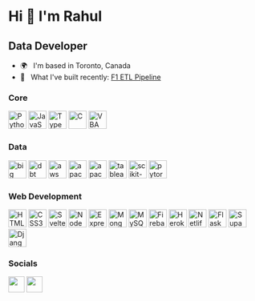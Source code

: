 Hi  👋  I'm Rahul
===================================================================================================================================

Data Developer
----------------------------

* 🌍 &nbsp; I'm based in Toronto, Canada
* 🚀 &nbsp; What I've built recently: <a href="https://github.com/rahulsingh34/f1-etl" target="_blank">F1 ETL Pipeline</a>

### Core
<p align="left">
<a href="https://www.python.org/" target="_blank" rel="noreferrer"><img src="https://raw.githubusercontent.com/danielcranney/readme-generator/main/public/icons/skills/python-colored.svg" width="36" height="36" alt="Python" /></a>
<a href="https://developer.mozilla.org/en-US/docs/Web/JavaScript" target="_blank" rel="noreferrer"><img src="https://raw.githubusercontent.com/danielcranney/readme-generator/main/public/icons/skills/javascript-colored.svg" width="36" height="36" alt="JavaScript" /></a>
<a href="https://www.typescriptlang.org/" target="_blank" rel="noreferrer"><img src="https://raw.githubusercontent.com/danielcranney/readme-generator/main/public/icons/skills/typescript-colored.svg" width="36" height="36" alt="TypeScript" /></a>
<a href="https://docs.microsoft.com/en-us/cpp/?view=msvc-170" target="_blank" rel="noreferrer"><img src="https://raw.githubusercontent.com/danielcranney/readme-generator/main/public/icons/skills/c-colored.svg" width="36" height="36" alt="C" /></a>
<a href="https://learn.microsoft.com/en-us/office/vba/api/overview/" target="_blank" rel="noreferrer"><img src="https://cdn3.iconfinder.com/data/icons/flat-design-development-set-1/24/file-type-vba-512.png" width="36" height="36" alt="VBA" /></a>  
</p>

### Data
<p align="left">
<a href="https://cloud.google.com/" target="_blank" rel="noreferrer"><img src="https://cdn.worldvectorlogo.com/logos/google-bigquery-logo-1.svg" width="36" height="36" alt="big query" /></a>
<a href="https://aws.amazon.com/" target="_blank" rel="noreferrer"><img src="https://static-00.iconduck.com/assets.00/aws-icon-2048x2048-ptyrjxdo.png" width="36" height="36" alt="dbt" /></a>
<a href="https://www.getdbt.com/" target="_blank" rel="noreferrer"><img src="https://d7umqicpi7263.cloudfront.net/img/product/94d64dd1-f8ff-4167-8e78-771627fe37a0/0a77d547-ec62-437b-a7e3-2fc39606fea1.png" width="36" height="36" alt="aws" /></a>
<a href="https://airflow.apache.org/" target="_blank" rel="noreferrer"><img src="https://icon.icepanel.io/Technology/svg/Apache-Airflow.svg" width="36" height="36" alt="apache airflow" /></a>
<a href="https://spark.apache.org/" target="_blank" rel="noreferrer"><img src="https://cdn.worldvectorlogo.com/logos/apache-spark-5.svg" width="36" height="36" alt="apache spark" /></a>
<a href="https://tableau.com/" target="_blank" rel="noreferrer"><img src="https://cdn.worldvectorlogo.com/logos/tableau-software.svg" width="36" height="36" alt="tableau" /></a>
<a href="https://scikit-learn.org/stable/" target="_blank" rel="noreferrer"><img src="https://upload.wikimedia.org/wikipedia/commons/0/05/Scikit_learn_logo_small.svg" width="36" height="36" alt="scikit-learn" /></a>  
<a href="https://pytorch.org/" target="_blank" rel="noreferrer"><img src="https://upload.wikimedia.org/wikipedia/commons/1/10/PyTorch_logo_icon.svg" width="36" height="36" alt="pytorch" /></a>
</p>

### Web Development
<p align="left">
<a href="https://developer.mozilla.org/en-US/docs/Glossary/HTML5" target="_blank" rel="noreferrer"><img src="https://raw.githubusercontent.com/danielcranney/readme-generator/main/public/icons/skills/html5-colored.svg" width="36" height="36" alt="HTML5" /></a>
<a href="https://www.w3.org/TR/CSS/#css" target="_blank" rel="noreferrer"><img src="https://raw.githubusercontent.com/danielcranney/readme-generator/main/public/icons/skills/css3-colored.svg" width="36" height="36" alt="CSS3" /></a>
<a href="https://svelte.dev/" target="_blank" rel="noreferrer"><img src="https://raw.githubusercontent.com/danielcranney/readme-generator/main/public/icons/skills/svelte-colored.svg" width="36" height="36" alt="Svelte" /></a>
<a href="https://nodejs.org/en/" target="_blank" rel="noreferrer"><img src="https://raw.githubusercontent.com/danielcranney/readme-generator/main/public/icons/skills/nodejs-colored.svg" width="36" height="36" alt="NodeJS" /></a>
<a href="https://expressjs.com/" target="_blank" rel="noreferrer"><img src="https://raw.githubusercontent.com/danielcranney/readme-generator/main/public/icons/skills/express.svg" width="36" height="36" alt="Express" /></a>
<a href="https://www.mongodb.com/" target="_blank" rel="noreferrer"><img src="https://raw.githubusercontent.com/danielcranney/readme-generator/main/public/icons/skills/mongodb-colored.svg" width="36" height="36" alt="MongoDB" /></a>
<a href="https://www.mysql.com/" target="_blank" rel="noreferrer"><img src="https://raw.githubusercontent.com/danielcranney/readme-generator/main/public/icons/skills/mysql-colored.svg" width="36" height="36" alt="MySQL" /></a>
<a href="https://firebase.google.com/" target="_blank" rel="noreferrer"><img src="https://raw.githubusercontent.com/danielcranney/readme-generator/main/public/icons/skills/firebase-colored.svg" width="36" height="36" alt="Firebase" /></a>
<a href="https://www.heroku.com/" target="_blank" rel="noreferrer"><img src="https://raw.githubusercontent.com/danielcranney/readme-generator/main/public/icons/skills/heroku-colored.svg" width="36" height="36" alt="Heroku" /></a>
<a href="https://www.netlify.com/" target="_blank" rel="noreferrer"><img src="https://ayushmanbh.netlify.app/static/media/netlify.c779369f.svg" width="36" height="36" alt="Netlify" /></a>
<a href="https://flask.palletsprojects.com/en/2.0.x/" target="_blank" rel="noreferrer"><img src="https://raw.githubusercontent.com/danielcranney/readme-generator/main/public/icons/skills/flask.svg" width="36" height="36" alt="Flask" /></a>
<a href="https://supabase.io/" target="_blank" rel="noreferrer"><img src="https://raw.githubusercontent.com/danielcranney/readme-generator/main/public/icons/skills/supabase-colored.svg" width="36" height="36" alt="Supabase" /></a>
<a href="https://www.djangoproject.com/" target="_blank" rel="noreferrer"><img src="https://raw.githubusercontent.com/danielcranney/readme-generator/main/public/icons/skills/django-colored.svg" width="36" height="36" alt="Django" /></a>
</p>

### Socials

<p align="left"> <a href="https://www.github.com/rahulsingh34" target="_blank" rel="noreferrer"><img src="https://raw.githubusercontent.com/danielcranney/readme-generator/main/public/icons/socials/github.svg" width="32" height="32" /></a> <a href="https://www.linkedin.com/in/rahulsingh-/" target="_blank" rel="noreferrer"><img src="https://raw.githubusercontent.com/danielcranney/readme-generator/main/public/icons/socials/linkedin.svg" width="32" height="32" /></a></p>
